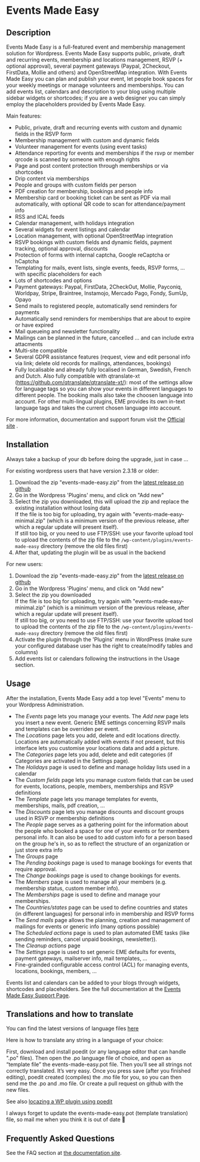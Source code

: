 # Events Made Easy

## Description

Events Made Easy is a full-featured event and membership management solution for Wordpress. Events Made Easy supports public, private, draft and recurring events, membership and locations management, RSVP (+ optional approval), several payment gateways (Paypal, 2Checkout, FirstData, Mollie and others) and OpenStreetMap integration. With Events Made Easy you can plan and publish your event, let people book spaces for your weekly meetings or manage volunteers and memberships. You can add events list, calendars and description to your blog using multiple sidebar widgets or shortcodes; if you are a web designer you can simply employ the placeholders provided by Events Made Easy. 

Main features:
* Public, private, draft and recurring events with custom and dynamic fields in the RSVP form
* Membership management with custom and dynamic fields
* Volunteer management for events (using event tasks)
* Attendance reporting for events and memberships if the rsvp or member qrcode is scanned by someone with enough rights
* Page and post content protection through memberships or via shortcodes
* Drip content via memberships
* People and groups with custom fields per person
* PDF creation for membership, bookings and people info
* Membership card or booking ticket can be sent as PDF via mail automatically, with optional QR code to scan for attendance/payment info
* RSS and ICAL feeds
* Calendar management, with holidays integration
* Several widgets for event listings and calendar
* Location management, with optional OpenStreetMap integration
* RSVP bookings with custom fields and dynamic fields, payment tracking, optional approval, discounts
* Protection of forms with internal captcha, Google reCaptcha or hCaptcha
* Templating for mails, event lists, single events, feeds, RSVP forms, ... with specific placeholders for each
* Lots of shortcodes and options
* Payment gateways: Paypal, FirstData, 2CheckOut, Mollie, Payconiq, Worldpay, Stripe, Braintree, Instamojo, Mercado Pago, Fondy, SumUp, Opayo
* Send mails to registered people, automatically send reminders for payments
* Automatically send reminders for memberships that are about to expire or have expired
* Mail queueing and newsletter functionality
* Mailings can be planned in the future, cancelled ... and can include extra attacments
* Multi-site compatible
* Several GDPR assistance features (request, view and edit personal info via link; delete old records for mailings, attendances, bookings)
* Fully localisable and already fully localised in German, Swedish, French and Dutch. Also fully compatible with qtranslate-xt (https://github.com/qtranslate/qtranslate-xt/): most of the settings allow for language tags so you can show your events in different languages to different people. The booking mails also take the choosen language into account. For other multi-lingual plugins, EME provides its own in-text language tags and takes the current chosen language into account.

For more information, documentation and support forum visit the [Official site](https://www.e-dynamics.be/wordpress/) .

## Installation

Always take a backup of your db before doing the upgrade, just in case ...  

For existing wordpress users that have version 2.3.18 or older:

1. Download the zip "events-made-easy.zip" from the [latest release on github](https://github.com/liedekef/events-made-easy/releases)
2. Go in the Wordpress 'Plugins' menu, and click on "Add new"
3. Select the zip you downloaded, this will upload the zip and replace the existing installation without losing data  
   If the file is too big for uploading, try again with "events-made-easy-minimal.zip" (which is a minimum version of the previous release, after which a regular update will present itself).  
   If still too big, or you need to use FTP/SSH: use your favorite upload tool to upload the contents of the zip file to the `/wp-content/plugins/events-made-easy` directory (remove the old files first)
4. After that, updating the plugin will be as usual in the backend

For new users:

1. Download the zip "events-made-easy.zip" from the [latest release on github](https://github.com/liedekef/events-made-easy/releases)
2. Go in the Wordpress 'Plugins' menu, and click on "Add new"
3. Select the zip you downloaded  
   If the file is too big for uploading, try again with "events-made-easy-minimal.zip" (which is a minimum version of the previous release, after which a regular update will present itself).  
   If still too big, or you need to use FTP/SSH: use your favorite upload tool to upload the contents of the zip file to the `/wp-content/plugins/events-made-easy` directory (remove the old files first)
4. Activate the plugin through the 'Plugins' menu in WordPress (make sure your configured database user has the right to create/modify tables and columns) 
5. Add events list or calendars following the instructions in the Usage section.  

## Usage

After the installation, Events Made Easy add a top level "Events" menu to your Wordpress Administration.

*  The *Events* page lets you manage your events. The *Add new* page lets you insert a new event.
   Generic EME settings concerning RSVP mails and templates can be overriden per event.
*  The *Locations* page lets you add, delete and edit locations directly. Locations are automatically added with events if not present, but this interface lets you customise your locations data and add a picture.
*  The *Categories* page lets you add, delete and edit categories (if Categories are activated in the Settings page).
*  The *Holidays* page is used to define and manage holiday lists used in a calendar
*  The *Custom fields* page lets you manage custom fields that can be used for events, locations, people, members, memberships and RSVP definitions
*  The *Template* page lets you manage templates for events, memberships, mails, pdf creation, ...
*  The *Discounts* page lets you manage discounts and discount groups used in RSVP or membership definitions
*  The *People* page serves as a gathering point for the information about the people who booked a space for one of your events or for members personal info.
   It can also be used to add custom info for a person based on the group he's in, so as to reflect the structure of an organization or just store extra info
*  The *Groups* page
*  The *Pending bookings* page is used to manage bookings for events that require approval.
*  The *Change bookings* page is used to change bookings for events.
*  The *Members* page is used to manage all your members (e.g. membership status, custom member info).
*  The *Memberships* page is used to define and manage your memberships. 
*  The *Countries/states* page can be used to define countries and states (in different languages) for personal info in membership and RSVP forms
*  The *Send mails* page allows the planning, creation and management of mailings for events or generic info (many options possible)
*  The *Scheduled actions* page is used to plan automated EME tasks (like sending reminders, cancel unpaid bookings, newsletter)).
*  The *Cleanup actions* page
*  The *Settings* page is used to set generic EME defaults for events, payment gateways, mailserver info, mail templates, ...
*  Fine-grainded configurable access control (ACL) for managing events, locations, bookings, members, ...

Events list and calendars can be added to your blogs through widgets, shortcodes and placeholders. See the full documentation at the [Events Made Easy Support Page](https://www.e-dynamics.be/wordpress/).
 
## Translations and how to translate

You can find the latest versions of language files [here](https://github.com/liedekef/events-made-easy/tree/main/langs)

Here is how to translate any string in a language of your choice:

First, download and install poedit (or any language editor that can handle ".po" files). Then open the .po language file of choice, and open as “template file” the events-made-easy.pot file. Then you’ll see all strings not correctly translated. It’s very easy. Once you press save (after you finished editing), poedit created (compiles) the .mo file for you, so you can then send me the .po and .mo file. Or create a pull request on github with the new files.

See also [locazing a WP plugin using poedit](http://weblogtoolscollection.com/archives/2007/08/27/localizing-a-wordpress-plugin-using-poedit/)

I always forget to update the events-made-easy.pot (template translation) file, so mail me when you think it is out of date 🙂

## Frequently Asked Questions

See the FAQ section at [the documentation site](https://www.e-dynamics.be/wordpress).
